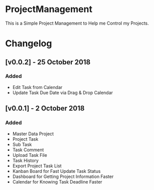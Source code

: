 # ProjectManagement
This is a Simple Project Management to Help me Control my Projects.

# Changelog
## [v0.0.2] - 25 October 2018
### Added
- Edit Task from Calendar
- Update Task Due Date via Drag & Drop Calendar

## [v0.0.1] - 2 October 2018
### Added 
- Master Data Project
- Project Task
- Sub Task
- Task Comment
- Upload Task File
- Task History
- Export Project Task List
- Kanban Board for Fast Update Task Status
- Dashboard for Getting Project Information Faster
- Calendar for Knowing Task Deadline Faster